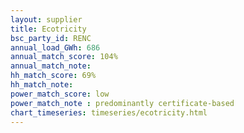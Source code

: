 ```yaml
---
layout: supplier
title: Ecotricity
bsc_party_id: RENC
annual_load_GWh: 686
annual_match_score: 104%
annual_match_note:
hh_match_score: 69%
hh_match_note:
power_match_score: low
power_match_note : predominantly certificate-based
chart_timeseries: timeseries/ecotricity.html
---
```

